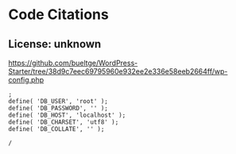 # Code Citations

## License: unknown
https://github.com/bueltge/WordPress-Starter/tree/38d9c7eec69795960e932ee2e336e58eeb2664ff/wp-config.php

```
;
define( 'DB_USER', 'root' );
define( 'DB_PASSWORD', '' );
define( 'DB_HOST', 'localhost' );
define( 'DB_CHARSET', 'utf8' );
define( 'DB_COLLATE', '' );

/
```

